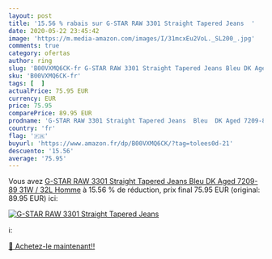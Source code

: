 ```yaml
---
layout: post
title: '15.56 % rabais sur G-STAR RAW 3301 Straight Tapered Jeans  '
date: 2020-05-22 23:45:42
image: 'https://m.media-amazon.com/images/I/31mcxEu2VoL._SL200_.jpg'
comments: true
category: ofertas
author: ring
slug: 'B00VXMQ6CK-fr G-STAR RAW 3301 Straight Tapered Jeans Bleu DK Aged...'
sku: 'B00VXMQ6CK-fr'
tags: [  ]
actualPrice: 75.95 EUR
currency: EUR
price: 75.95
comparePrice: 89.95 EUR
prodname: 'G-STAR RAW 3301 Straight Tapered Jeans  Bleu  DK Aged 7209-89   31W / 32L Homme'
country: 'fr'
flag: '🇫🇷'
buyurl: 'https://www.amazon.fr/dp/B00VXMQ6CK/?tag=tolees0d-21'
descuento: '15.56'
average: '75.95'
---
```


Vous avez [G-STAR RAW 3301 Straight Tapered Jeans  Bleu  DK Aged 7209-89   31W / 32L Homme](https://www.amazon.fr/dp/B00VXMQ6CK/?tag=tolees0d-21)  à  15.56 % de réduction, prix final  75.95 EUR (original: 89.95 EUR) ici:

[![G-STAR RAW 3301 Straight Tapered Jeans  ](https://m.media-amazon.com/images/I/31mcxEu2VoL._SL200_.jpg)](https://www.amazon.fr/dp/B00VXMQ6CK/?tag=tolees0d-21)

ℹ️:


[🛒 Achetez-le maintenant!!](https://www.amazon.fr/dp/B00VXMQ6CK/?tag=tolees0d-21)
